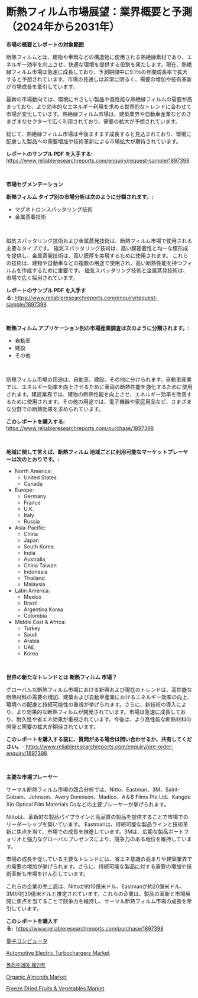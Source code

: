 <p><h1>断熱フィルム市場展望：業界概要と予測（2024年から2031年）</h1></p><p><strong>市場の概要とレポートの対象範囲</strong></p>
<p><p>断熱フィルムとは、建物や車両などの構造物に使用される熱絶縁素材であり、エネルギー効率を向上させ、快適な環境を提供する役割を果たします。現在、熱絶縁フィルム市場は急速に成長しており、予測期間中に9.1％の年間成長率で拡大すると予想されています。市場の見通しは非常に明るく、需要の増加や技術革新が市場成長を牽引しています。</p><p>最新の市場動向では、環境にやさしい製品や高性能な熱絶縁フィルムの需要が高まっており、より効率的なエネルギー利用を求める世界的なトレンドに合わせて市場が変化しています。熱絶縁フィルム市場は、建築業界や自動車産業などのさまざまなセクターで広く利用されており、需要の拡大が予想されています。</p><p>総じて、熱絶縁フィルム市場は今後ますます成長すると見込まれており、環境に配慮した製品への需要増加や技術革新による市場拡大が期待されています。</p></p>
<p><strong>レポートのサンプル PDF を入手する:</strong> <a href="https://www.reliableresearchreports.com/enquiry/request-sample/1897398">https://www.reliableresearchreports.com/enquiry/request-sample/1897398</a></p>
<p>&nbsp;</p>
<p><strong>市場セグメンテーション</strong></p>
<p><strong>断熱フィルム タイプ別の市場分析は次のように分類されます。:</strong></p>
<p><ul><li>マグネトロンスパッタリング技術</li><li>金属蒸着技術</li></ul></p>
<p>&nbsp;</p>
<p><p>磁気スパッタリング技術および金属蒸発技術は、断熱フィルム市場で使用される主要なタイプです。 磁気スパッタリング技術は、高い膜密着性と均一な膜形成を提供し、金属蒸発技術は、高い膜厚を実現するために使用されます。 これらの技術は、建物や自動車などの複数の用途で使用され、高い断熱性能を持つフィルムを作成するために重要です。 磁気スパッタリング技術と金属蒸発技術は、市場で広く採用されています。</p></p>
<p><strong>レポートのサンプル PDF を入手する:</strong>&nbsp;<a href="https://www.reliableresearchreports.com/enquiry/request-sample/1897398">https://www.reliableresearchreports.com/enquiry/request-sample/1897398</a></p>
<p>&nbsp;</p>
<p><strong> 断熱フィルム アプリケーション別の市場産業調査は次のように分類されます。:</strong></p>
<p><ul><li>自動車</li><li>建設</li><li>その他</li></ul></p>
<p>&nbsp;</p>
<p><p>断熱フィルム市場の用途は、自動車、建設、その他に分けられます。自動車産業では、エネルギー効率を向上させるために車両の断熱性能を強化するために使用されます。建設業界では、建物の断熱性能を向上させ、エネルギー効率を改善するために使用されます。その他の用途では、電子機器や家庭用品など、さまざまな分野での断熱効果を求められています。</p></p>
<p><strong>このレポートを購入する:</strong>&nbsp; <a href="https://www.reliableresearchreports.com/purchase/1897398">https://www.reliableresearchreports.com/purchase/1897398</a></p>
<p>&nbsp;</p>
<p><strong>地域に関して言えば、断熱フィルム 地域ごとに利用可能なマーケットプレーヤーは次のとおりです。:</strong></p>
<p><ul>
    <li>
        North America:
        <ul>
            <li>United States</li>
            <li>Canada</li>
        </ul>
    </li>
    <li>
        Europe:
        <ul>
            <li>Germany</li>
            <li>France</li>
            <li>U.K.</li>
            <li>Italy</li>
            <li>Russia</li>
        </ul>
    </li>
    <li>
        Asia-Pacific:
        <ul>
            <li>China</li>
            <li>Japan</li>
            <li>South Korea</li>
            <li>India</li>
            <li>Australia</li>
            <li>China Taiwan</li>
            <li>Indonesia</li>
            <li>Thailand</li>
            <li>Malaysia</li>
        </ul>
    </li>
    <li>
        Latin America:
        <ul>
            <li>Mexico</li>
            <li>Brazil</li>
            <li>Argentina Korea</li>
            <li>Colombia</li>
        </ul>
    </li>
    <li>
        Middle East & Africa:
        <ul>
            <li>Turkey</li>
            <li>Saudi</li>
            <li>Arabia</li>
            <li>UAE</li>
            <li>Korea</li>
        </ul>
    </li>
    </ul></p>
<p>&nbsp;</p>
<p><strong>世界の新たなトレンドとは 断熱フィルム 市場？</strong></p>
<p><p>グローバルな断熱フィルム市場における新興および現在のトレンドは、高性能な断熱材料の需要の増加、建築および自動車産業におけるエネルギー効率の向上、環境への配慮と持続可能性の重視が挙げられます。さらに、新技術の導入により、より効果的な断熱フィルムが開発されています。市場は急速に成長しており、耐久性や省エネ効果が重視されています。今後は、より高性能な断熱材料の開発と需要の拡大が期待されています。</p></p>
<p><strong>このレポートを購入する前に、質問がある場合は問い合わせるか、共有してください。</strong>- <a href="https://www.reliableresearchreports.com/enquiry/pre-order-enquiry/1897398">https://www.reliableresearchreports.com/enquiry/pre-order-enquiry/1897398</a></p>
<p>&nbsp;</p>
<p><strong>主要な市場プレーヤー</strong></p>
<p><p>サーマル断熱フィルム市場の競合分析では、Nitto、Eastman、3M、Saint-Gobain、Johnson、Avery Dennison、Madico、A＆B Films Pte Ltd、Kangde Xin Optical Film Materials Coなどの主要プレーヤーが挙げられます。</p><p>Nittoは、革新的な製品パイプラインと高品質の製品を提供することで市場でのリーダーシップを築いています。 Eastmanは、持続可能な製品ラインと技術革新に焦点を当て、市場での成長を推進しています。3Mは、広範な製品ポートフォリオと強力なグローバルプレゼンスにより、競争力のある地位を維持しています。</p><p>市場の成長を促している主要なトレンドには、省エネ意識の高まりや建築業界での需要の増加が挙げられます。さらに、持続可能な製品に対する需要の増加や技術革新も市場をけん引しています。</p><p>これらの企業の売上高は、Nittoが約10億米ドル、Eastmanが約20億米ドル、3Mが約30億米ドルと推定されています。これらの企業は、製品の革新と市場展開に焦点を当てることで競争力を維持し、サーマル断熱フィルム市場の成長を牽引しています。</p></p>
<p><strong>このレポートを購入する:</strong>&nbsp;&nbsp;<a href="https://www.reliableresearchreports.com/purchase/1897398">https://www.reliableresearchreports.com/purchase/1897398</a></p>
<p><p><a href="https://github.com/oqoeusbvpadwjs08/Market-Research-Report-List-1/blob/main/2683731190828.md">量子コンピュータ</a></p><p><a href="https://frill-swim-3cd.notion.site/Decoding-the-Automotive-Electric-Turbochargers-Market-A-Deep-Dive-into-the-Latest-Market-Trends-Ma-1bbcbc10220e4038a8c2ce283b07e4d5">Automotive Electric Turbochargers Market</a></p><p><a href="https://github.com/vs2869dizt0/Market-Research-Report-List-1/blob/main/4561543190621.md">폴리우레아 페인트</a></p><p><a href="https://view.publitas.com/reportprime-1/organic-almonds-market-size-and-growth-market-segmentation-regional-and-country-breakdowns-and-market-trends-for-period-from-2024-2031/">Organic Almonds Market</a></p><p><a href="https://view.publitas.com/reportprime-1/freeze-dried-fruits-vegetables-market-challenges-opportunities-and-growth-drivers-and-major-market-players-forecasted-for-period-from-2024-2031/">Freeze Dried Fruits & Vegetables Market</a></p></p>